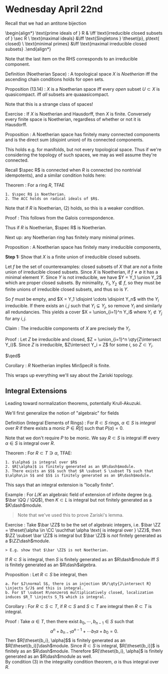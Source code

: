 # Wednesday April 22nd

Recall that we had an antitone bijection

\begin{align*}
\text{prime ideals of } R & \iff \text{irreducible closed subsets of } \sec R \\
\text{maximal ideals} &\iff \text{Singletons } \theset{p}, p\text{ closed} \\
\text{minimal primes} &\iff \text{maximal irreducible closed subsets}
.\end{align*}

Note that the last item on the RHS corresponds to an irreducible component.

Definition (Noetherian Space)
: A topological space $X$ is *Noetherian* iff the ascending chain conditions holds for open sets.

Proposition (13.14)
: $X$ is a Noetherian space iff every *open* subset $U \subset X$ is quasicompact. iff *all* subsets are quaaasicompact.

Note that this is a strange class of spaces!

Exercise
:   If $X$ is Noetherian and Hausdorff, then $X$ is finite.
    Conversely every finite space is Noetherian, regardless of whether or not it is Hausdorff.

Proposition
: A Noetherian space has finitely many connected components and is the direct sum (disjoint union) of its connected components.

This holds e.g. for manifolds, but not every topological space.
Thus if we're considering the topology of such spaces, we may as well assume they're connected.

Recall $\spec R$ is connected when $R$ is connected (no nontrivial idempotents), and a similar condition holds here:

Theorem
:   For a ring $R$, TFAE

    1. $\spec R$ is Noetherian.
    2. The ACC holds on radical ideals of $R$.

Note that if $R$ is Noetherian, (2) holds, so this is a weaker condition.

Proof
: This follows from the Galois correspondence.

Thus if $R$ is Noetherian, $\spec R$ is Noetherian.

Next up: any Noetherian ring has finitely many minimal primes.

Proposition
: A Noetherian space has finitely many irreducible components,


**Step 1:**
Show that $X$ is a finite union of irreducible closed subsets.

Let $f$ be the set of counterexamples: closed subsets of $X$ that are *not* a finite union of irreducible closed subsets.
Since $X$ is Noetherian, if $f\neq \emptyset$ it has a minimal element $Y$.
Since $Y$ is not irreducible, we have $Y = Y_1 \union Y_2$ which are proper closed subsets.
By minimality, $Y_1, Y_2 \not \in f$, so they must be finite unions of irreducible closed subsets, and thus so is $Y$.

So $f$ must be empty, and $X = Y_1 \disjoint \cdots \disjoint Y_n$ with the $Y_i$ irreducible.
If there exists an $i, j$ such that $Y_i \subsetneq Y_j$, so remove $Y_i$ and similarly all redundancies.
This yields a cover $X = \union_{i=1}^n Y_i$ where $Y_i \not\subset Y_j$ for any $i, j$.

Claim
: The irreducible components of $X$ are precisely the $Y_i$.

Proof
:   Let $Z$ be irreducible and closed, $Z = \union_{i=1}^n \qty{Z\intersect Y_i}$.
    Since $Z$ is irreducible, $Z\intersect Y_i = Z$ for some $i$, so $Z \subset Y_i$.

$\qed$

Corollary
: $R$ Noetherian implies $\mathrm{MinSpec} R$ is finite.

This wraps up everything we'll say about the Zariski topology.

## Integral Extensions

Leading toward normalization theorems, potentially Krull-Akuzuki.

We'll first generalize the notion of "algebraic" for fields

Definition (Integral Elements of Rings)
: For $R\subset S$ rings, $\alpha\in S$ is *integral* over $R$ if there exists a monic $P \in R[t]$ such that $P(\alpha) = 0$.

Note that we don't require $P$ to be monic.
We say $R\subset S$ is integral iff every $\alpha \in S$ is integral over $R$.

Theorem
:   For $R\subset T \ni \alpha$, TFAE:

    1. $\alpha$ is integral over $R$
    2. $R[\alpha]$ is finitely generated as an $R\dash$module.
    3. There exists an $S$ such that $R \subset S \subset T$ such that $\alpha\in S$ and $S$ is finitely generated as an $R\dash$module.

This says that an integral extension is "locally finite".

Example
: For $L/K$ an algebraic field of extension of infinite degree (e.g. $\bar \QQ / \QQ$), then $K \subset L$ is integral but not finitely generated as a $K\dash$module.

> Note that we've used this to prove Zariski's lemma.

Exercise
:   Take $\bar \ZZ$ to be the set of algebraic integers, i.e. $\bar \ZZ = \theset{\alpha \in \CC \suchthat \alpha \text{ is integral over } \ZZ}$, then $\ZZ \subset \bar \ZZ$ is integral but $\bar \ZZ$ is *not* finitely generated as a $\ZZ\dash$module.

    > E.g. show that $\bar \ZZ$ is not Noetherian.

If $R\subset S$ is integral, then $S$ is finitely generated as an $R\dash$module iff $S$ is finitely generated as an $R\dash$algebra.

Proposition
:   Let $R\subset S$ be integral, then

    a. For $J\normal S$, there is an injection $R/\qty{J\intersect R} \injects S/J$ and this is integral.
    b. For $T \subset R\nonzero$ multiplicatively closed, localization induces $R_T \injects S_T$ which is integral.


Corollary
: For $R \subset S \subset T$, if $R\subset S$ and $S\subset T$ are integral then $R\subset T$ is integral.

Proof
:   Take $\alpha\in T$, then there exist $b_0, \cdots, b_{n-1} \in S$ such that $$\alpha^n + b_{n-1}\alpha^{n-1} + \cdots b_1 \alpha + b_0 = 0.$$
    Then $R[\theset{b_i}, \alpha]$$ is finitely generated as an $R[\theset{b_i}]\dash$module.
    Since $R\subset S$ is integral, $R[\theset{b_i}]$ is finitely as an $R\dash$module.
    Therefore $R[\theset{b_i}, \alpha]$ is finitely generated as an $R\dash$module as well.
    \
    By condition (3) in the integrality condition theorem, $\alpha$ is thus integral over $R$.

